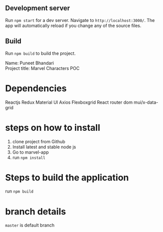 ## Development server

Run `npm start` for a dev server. Navigate to `http://localhost:3000/`. The app will automatically reload if you change any of the source files.

## Build

Run `npm build` to build the project. 


Name: Puneet Bhandari <br/>
Project title: Marvel Characters POC

# Dependencies
Reactjs
Redux
Material UI
Axios
Flexboxgrid
React router dom
mui/x-data-grid

# steps on how to install 
1. clone project from Github
2. Install latest and stable node js
3. Go to marvel-app
4. run `npm install `


# Steps to build the application
run `npm build`

# branch details
`master` is default branch

